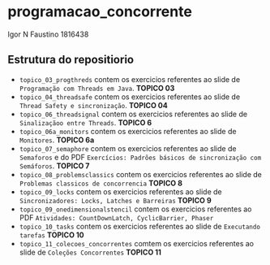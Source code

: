 # programacao_concorrente

Igor N Faustino
1816438

## Estrutura do repositiorio

- `topico_03_progthreds` contem os exercicios referentes ao slide de `Programação com Threads em Java`. **TOPICO 03**
- `topico_04_threadsafe` contem os exercicios referentes ao slide de `Thread Safety e sincronização`. **TOPICO 04**
- `topico_06_threadsignal` contem os exercicios referentes ao slide de `Sinalizaçãoo entre Threads`. **TOPICO 6**
- `topico_06a_monitors` contem os exercicios referentes ao slide de `Monitores`. **TOPICO 6a**
- `topico_07_semaphore` contem os exercicios referentes ao slide de `Semaforos` e do PDF `Exercícios: Padrões básicos de sincronização com Semáforos`. **TOPICO 7**
- `topico_08_problemsclassics` contem os exercicios referentes ao slide de `Problemas classicos de concorrencia` **TOPICO 8**
- `topico_09_locks` contem os exercicios referentes ao slide de `Sincronizadores: Locks, Latches e Barreiras` **TOPICO 9**
- `topico_09_onedimensionalstencil` contem os exercicios referentes ao PDF `Atividades: CountDownLatch, CyclicBarrier, Phaser`
- `topico_10_tasks` contem os exercicios referentes ao slide de `Executando tarefas` **TOPICO 10**
- `topico_11_colecoes_concorrentes` comtem os exercicios referentes ao slide de `Coleções Concorrentes` **TOPICO 11**